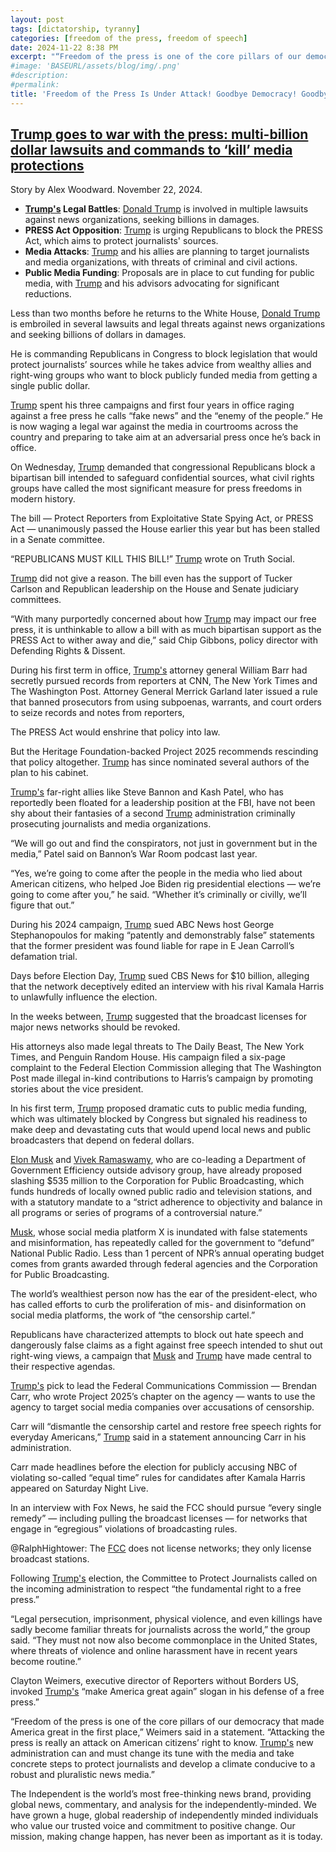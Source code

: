 ```yaml
---
layout: post
tags: [dictatorship, tyranny]
categories: [freedom of the press, freedom of speech]
date: 2024-11-22 8:38 PM
excerpt: "“Freedom of the press is one of the core pillars of our democracy that made America great in the first place. Attacking the press is really an attack on American citizens’ right to know. Trump’s new administration can and must change its tune with the media and take concrete steps to protect journalists and develop a climate conducive to a robust and pluralistic news media.” – Clayton Weimers, executive director of Reporters without Borders US"
#image: 'BASEURL/assets/blog/img/.png'
#description:
#permalink:
title: 'Freedom of the Press Is Under Attack! Goodbye Democracy! Goodbye America!'
---
```



## [Trump goes to war with the press: multi-billion dollar lawsuits and commands to ‘kill’ media protections](https://www.independent.co.uk/news/world/americas/us-politics/trump-press-freedoms-lawsuit-b2651664.html)

Story by Alex Woodward. November 22, 2024.

- **[Trump's](https://x.com/realdonaldtrump) Legal Battles**: [Donald Trump](https://x.com/realdonaldtrump) is involved in multiple lawsuits against news organizations, seeking billions in damages.
- **PRESS Act Opposition**: [Trump](https://x.com/realdonaldtrump) is urging Republicans to block the PRESS Act, which aims to protect journalists' sources.
- **Media Attacks**: [Trump](https://x.com/realdonaldtrump) and his allies are planning to target journalists and media organizations, with threats of criminal and civil actions.
- **Public Media Funding**: Proposals are in place to cut funding for public media, with [Trump](https://x.com/realdonaldtrump) and his advisors advocating for significant reductions.

Less than two months before he returns to the White House, [Donald Trump](https://x.com/realdonaldtrump) is embroiled in several lawsuits and legal threats against news organizations and seeking billions of dollars in damages.

He is commanding Republicans in Congress to block legislation that would protect journalists’ sources while he takes advice from wealthy allies and right-wing groups who want to block publicly funded media from getting a single public dollar.

[Trump](https://x.com/realdonaldtrump) spent his three campaigns and first four years in office raging against a free press he calls “fake news” and the “enemy of the people.” He is now waging a legal war against the media in courtrooms across the country and preparing to take aim at an adversarial press once he’s back in office.

On Wednesday, [Trump](https://x.com/realdonaldtrump) demanded that congressional Republicans block a bipartisan bill intended to safeguard confidential sources, what civil rights groups have called the most significant measure for press freedoms in modern history.

The bill — Protect Reporters from Exploitative State Spying Act, or PRESS Act — unanimously passed the House earlier this year but has been stalled in a Senate committee.

“REPUBLICANS MUST KILL THIS BILL!” [Trump](https://x.com/realdonaldtrump) wrote on Truth Social.

[Trump](https://x.com/realdonaldtrump) did not give a reason. The bill even has the support of Tucker Carlson and Republican leadership on the House and Senate judiciary committees.

“With many purportedly concerned about how [Trump](https://x.com/realdonaldtrump) may impact our free press, it is unthinkable to allow a bill with as much bipartisan support as the PRESS Act to wither away and die,” said Chip Gibbons, policy director with Defending Rights & Dissent.

During his first term in office, [Trump's](https://x.com/realdonaldtrump) attorney general William Barr had secretly pursued records from reporters at CNN, The New York Times and The Washington Post. Attorney General Merrick Garland later issued a rule that banned prosecutors from using subpoenas, warrants, and court orders to seize records and notes from reporters,

The PRESS Act would enshrine that policy into law.

But the Heritage Foundation-backed Project 2025 recommends rescinding that policy altogether. [Trump](https://x.com/realdonaldtrump) has since nominated several authors of the plan to his cabinet.

[Trump's](https://x.com/realdonaldtrump) far-right allies like Steve Bannon and Kash Patel, who has reportedly been floated for a leadership position at the FBI, have not been shy about their fantasies of a second [Trump](https://x.com/realdonaldtrump) administration criminally prosecuting journalists and media organizations.

“We will go out and find the conspirators, not just in government but in the media,” Patel said on Bannon’s War Room podcast last year.

“Yes, we’re going to come after the people in the media who lied about American citizens, who helped Joe Biden rig presidential elections — we’re going to come after you,” he said. “Whether it’s criminally or civilly, we’ll figure that out.”

During his 2024 campaign, [Trump](https://x.com/realdonaldtrump) sued ABC News host George Stephanopoulos for making “patently and demonstrably false” statements that the former president was found liable for rape in E Jean Carroll’s defamation trial.

Days before Election Day, [Trump](https://x.com/realdonaldtrump) sued CBS News for $10 billion, alleging that the network deceptively edited an interview with his rival Kamala Harris to unlawfully influence the election.

In the weeks between, [Trump](https://x.com/realdonaldtrump) suggested that the broadcast licenses for major news networks should be revoked.

His attorneys also made legal threats to The Daily Beast, The New York Times, and Penguin Random House. His campaign filed a six-page complaint to the Federal Election Commission alleging that The Washington Post made illegal in-kind contributions to Harris’s campaign by promoting stories about the vice president.

In his first term, [Trump](https://x.com/realdonaldtrump) proposed dramatic cuts to public media funding, which was ultimately blocked by Congress but signaled his readiness to make deep and devastating cuts that would upend local news and public broadcasters that depend on federal dollars.

[Elon Musk](https://x.com/elonmusk) and [Vivek Ramaswamy](https://x.com/vivekgramaswamy), who are co-leading a Department of Government Efficiency outside advisory group, have already proposed slashing $535 million to the Corporation for Public Broadcasting, which funds hundreds of locally owned public radio and television stations, and with a statutory mandate to a “strict adherence to objectivity and balance in all programs or series of programs of a controversial nature.”

[Musk](https://x.com/elonmusk), whose social media platform X is inundated with false statements and misinformation, has repeatedly called for the government to “defund” National Public Radio. Less than 1 percent of NPR’s annual operating budget comes from grants awarded through federal agencies and the Corporation for Public Broadcasting.

The world’s wealthiest person now has the ear of the president-elect, who has called efforts to curb the proliferation of mis- and disinformation on social media platforms, the work of “the censorship cartel.”

Republicans have characterized attempts to block out hate speech and dangerously false claims as a fight against free speech intended to shut out right-wing views, a campaign that [Musk](https://x.com/elonmusk) and [Trump](https://x.com/realdonaldtrump) have made central to their respective agendas.

[Trump's](https://x.com/realdonaldtrump) pick to lead the Federal Communications Commission — Brendan Carr, who wrote Project 2025’s chapter on the agency — wants to use the agency to target social media companies over accusations of censorship.

Carr will “dismantle the censorship cartel and restore free speech rights for everyday Americans,” [Trump](https://x.com/realdonaldtrump) said in a statement announcing Carr in his administration.

Carr made headlines before the election for publicly accusing NBC of violating so-called “equal time” rules for candidates after Kamala Harris appeared on Saturday Night Live.

In an interview with Fox News, he said the FCC should pursue “every single remedy” — including pulling the broadcast licenses — for networks that engage in “egregious” violations of broadcasting rules.

@RalphHightower: The [FCC](https://www.fcc.gov/) does not license networks; they only license broadcast stations.

Following [Trump's](https://x.com/realdonaldtrump) election, the Committee to Protect Journalists called on the incoming administration to respect “the fundamental right to a free press.”

“Legal persecution, imprisonment, physical violence, and even killings have sadly become familiar threats for journalists across the world,” the group said. “They must not now also become commonplace in the United States, where threats of violence and online harassment have in recent years become routine.”

Clayton Weimers, executive director of Reporters without Borders US, invoked [Trump's](https://x.com/realdonaldtrump) “make America great again” slogan in his defense of a free press.”

“Freedom of the press is one of the core pillars of our democracy that made America great in the first place,” Weimers said in a statement. “Attacking the press is really an attack on American citizens’ right to know. [Trump's](https://x.com/realdonaldtrump) new administration can and must change its tune with the media and take concrete steps to protect journalists and develop a climate conducive to a robust and pluralistic news media.”

The Independent is the world’s most free-thinking news brand, providing global news, commentary, and analysis for the independently-minded. We have grown a huge, global readership of independently minded individuals who value our trusted voice and commitment to positive change. Our mission, making change happen, has never been as important as it is today.
